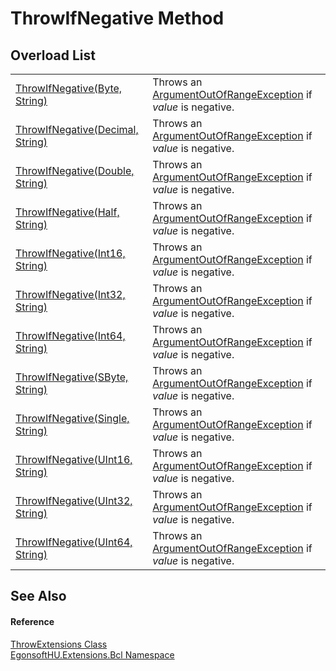 # ThrowIfNegative Method


## Overload List
<table>
<tr>
<td><a href="M_EgonsoftHU_Extensions_Bcl_ThrowExtensions_ThrowIfNegative.md">ThrowIfNegative(Byte, String)</a></td>
<td>Throws an <a href="https://learn.microsoft.com/dotnet/api/system.argumentoutofrangeexception" target="_blank" rel="noopener noreferrer">ArgumentOutOfRangeException</a> if <em>value</em> is negative.</td></tr>
<tr>
<td><a href="M_EgonsoftHU_Extensions_Bcl_ThrowExtensions_ThrowIfNegative_1.md">ThrowIfNegative(Decimal, String)</a></td>
<td>Throws an <a href="https://learn.microsoft.com/dotnet/api/system.argumentoutofrangeexception" target="_blank" rel="noopener noreferrer">ArgumentOutOfRangeException</a> if <em>value</em> is negative.</td></tr>
<tr>
<td><a href="M_EgonsoftHU_Extensions_Bcl_ThrowExtensions_ThrowIfNegative_2.md">ThrowIfNegative(Double, String)</a></td>
<td>Throws an <a href="https://learn.microsoft.com/dotnet/api/system.argumentoutofrangeexception" target="_blank" rel="noopener noreferrer">ArgumentOutOfRangeException</a> if <em>value</em> is negative.</td></tr>
<tr>
<td><a href="M_EgonsoftHU_Extensions_Bcl_ThrowExtensions_ThrowIfNegative_11.md">ThrowIfNegative(Half, String)</a></td>
<td>Throws an <a href="https://learn.microsoft.com/dotnet/api/system.argumentoutofrangeexception" target="_blank" rel="noopener noreferrer">ArgumentOutOfRangeException</a> if <em>value</em> is negative.</td></tr>
<tr>
<td><a href="M_EgonsoftHU_Extensions_Bcl_ThrowExtensions_ThrowIfNegative_3.md">ThrowIfNegative(Int16, String)</a></td>
<td>Throws an <a href="https://learn.microsoft.com/dotnet/api/system.argumentoutofrangeexception" target="_blank" rel="noopener noreferrer">ArgumentOutOfRangeException</a> if <em>value</em> is negative.</td></tr>
<tr>
<td><a href="M_EgonsoftHU_Extensions_Bcl_ThrowExtensions_ThrowIfNegative_4.md">ThrowIfNegative(Int32, String)</a></td>
<td>Throws an <a href="https://learn.microsoft.com/dotnet/api/system.argumentoutofrangeexception" target="_blank" rel="noopener noreferrer">ArgumentOutOfRangeException</a> if <em>value</em> is negative.</td></tr>
<tr>
<td><a href="M_EgonsoftHU_Extensions_Bcl_ThrowExtensions_ThrowIfNegative_5.md">ThrowIfNegative(Int64, String)</a></td>
<td>Throws an <a href="https://learn.microsoft.com/dotnet/api/system.argumentoutofrangeexception" target="_blank" rel="noopener noreferrer">ArgumentOutOfRangeException</a> if <em>value</em> is negative.</td></tr>
<tr>
<td><a href="M_EgonsoftHU_Extensions_Bcl_ThrowExtensions_ThrowIfNegative_6.md">ThrowIfNegative(SByte, String)</a></td>
<td>Throws an <a href="https://learn.microsoft.com/dotnet/api/system.argumentoutofrangeexception" target="_blank" rel="noopener noreferrer">ArgumentOutOfRangeException</a> if <em>value</em> is negative.</td></tr>
<tr>
<td><a href="M_EgonsoftHU_Extensions_Bcl_ThrowExtensions_ThrowIfNegative_7.md">ThrowIfNegative(Single, String)</a></td>
<td>Throws an <a href="https://learn.microsoft.com/dotnet/api/system.argumentoutofrangeexception" target="_blank" rel="noopener noreferrer">ArgumentOutOfRangeException</a> if <em>value</em> is negative.</td></tr>
<tr>
<td><a href="M_EgonsoftHU_Extensions_Bcl_ThrowExtensions_ThrowIfNegative_8.md">ThrowIfNegative(UInt16, String)</a></td>
<td>Throws an <a href="https://learn.microsoft.com/dotnet/api/system.argumentoutofrangeexception" target="_blank" rel="noopener noreferrer">ArgumentOutOfRangeException</a> if <em>value</em> is negative.</td></tr>
<tr>
<td><a href="M_EgonsoftHU_Extensions_Bcl_ThrowExtensions_ThrowIfNegative_9.md">ThrowIfNegative(UInt32, String)</a></td>
<td>Throws an <a href="https://learn.microsoft.com/dotnet/api/system.argumentoutofrangeexception" target="_blank" rel="noopener noreferrer">ArgumentOutOfRangeException</a> if <em>value</em> is negative.</td></tr>
<tr>
<td><a href="M_EgonsoftHU_Extensions_Bcl_ThrowExtensions_ThrowIfNegative_10.md">ThrowIfNegative(UInt64, String)</a></td>
<td>Throws an <a href="https://learn.microsoft.com/dotnet/api/system.argumentoutofrangeexception" target="_blank" rel="noopener noreferrer">ArgumentOutOfRangeException</a> if <em>value</em> is negative.</td></tr>
</table>

## See Also


#### Reference
<a href="T_EgonsoftHU_Extensions_Bcl_ThrowExtensions.md">ThrowExtensions Class</a>  
<a href="N_EgonsoftHU_Extensions_Bcl.md">EgonsoftHU.Extensions.Bcl Namespace</a>  
